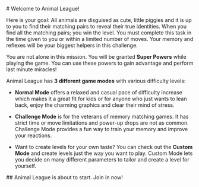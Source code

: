 # Welcome to Animal League!

Here is your goal: All animals are disguised as cute, little piggies and it is up to you to find their matching pairs to reveal their true identities. When you find all the matching pairs; you win the level. You must complete this task in the time given to you or within a limited number of moves. Your memory and reflexes will be your biggest helpers in this challenge.

You are not alone in this mission. You will be granted **Super Powers** while playing the game. You can use these powers to gain advantage and perform last minute miracles!

Animal League has **3 different game modes** with various difficulty levels:

- **Normal Mode** offers a relaxed and casual pace of difficulty increase which makes it a great fit for kids or for anyone who just wants to lean back, enjoy the charming graphics and clear their mind of stress.

- **Challenge Mode** is for the veterans of memory matching games. It has strict time or move limitations and power-up drops are not as common. Challenge Mode provides a fun way to train your memory and improve your reactions.

- Want to create levels for your own taste? You can check out the **Custom Mode** and create levels just the way you want to play. Custom Mode lets you decide on many different parameters to tailor and create a level for yourself.

## Animal League is about to start. Join in now!
